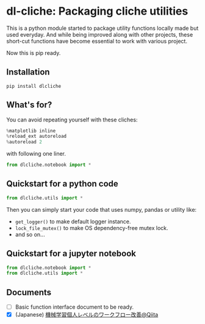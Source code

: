 # dl-cliche: Packaging cliche utilities

This is a python module started to package utility functions locally made but used everyday.
And while being improved along with other projects, these short-cut functions have become essential to work with various project.

Now this is pip ready.

## Installation

```
pip install dlcliche
```

## What's for?

You can avoid repeating yourself with these cliches:

```python
%matplotlib inline
%reload_ext autoreload
%autoreload 2
```

with following one liner.

```python
from dlcliche.notebook import *
```

## Quickstart for a python code

```python
from dlcliche.utils import *
```

Then you can simply start your code that uses numpy, pandas or utility like:

- `get_logger()` to make default logger instance.
- `lock_file_mutex()` to make OS dependency-free mutex lock.
- and so on...

## Quickstart for a jupyter notebook

```python
from dlcliche.notebook import *
from dlcliche.utils import *
```

## Documents

- [ ] Basic function interface document to be ready.
- [x] (Japanese) [機械学習個人レベルのワークフロー改善@Qiita](https://qiita.com/daisukelab/items/109812791d369891b812)
